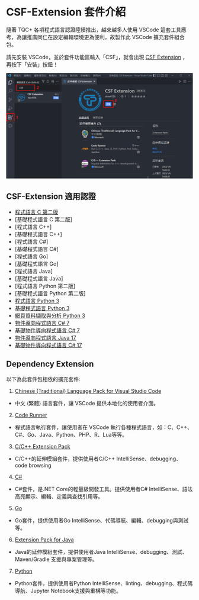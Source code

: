 # CSF-Extension 套件介紹

隨著 TQC+ 各項程式語言認證陸續推出，越來越多人使用 VSCode 這套工具應考，為讓推廣同仁在設定編輯環境更為便利，故製作此 VSCode 擴充套件組合包。

請先安裝 VSCode，並於套件功能區輸入「CSF」，就會出現 [CSF Extension](https://marketplace.visualstudio.com/items?itemName=skes4126.CSF-Extension) ，再按下「安裝」按鈕！

![csf-extension](<image/csf-extension-1.png>)

## CSF-Extension 適用認證
- [程式語言 C 第二版](https://www.tqcplus.org.tw/CertificateDetail.aspx?CODE=1JY1T07S01o=)
- [基礎程式語言 C 第二版]
- [程式語言 C++]
- [基礎程式語言 C++]
- [程式語言 C#]
- [基礎程式語言 C#]
- [程式語言 Go]
- [基礎程式語言 Go]
- [程式語言 Java]
- [基礎程式語言 Java]
- [程式語言 Python 第二版]
- [基礎程式語言 Python 第二版]
- [程式語言 Python 3](https://www.tqcplus.org.tw/CertificateDetail.aspx?CODE=y/zEfkGeQhM=)
- [基礎程式語言 Python 3](https://www.tqcplus.org.tw/CertificateDetail.aspx?CODE=D7bzUZWU2%20Q=)
- [網頁資料擷取與分析 Python 3](https://www.tqcplus.org.tw/CertificateDetail.aspx?CODE=n3V3YTVlWkQ=)
- [物件導向程式語言 C# 7](https://www.tqcplus.org.tw/CertificateDetail.aspx?CODE=oI628ByfbDY=)
- [基礎物件導向程式語言 C# 7](https://www.tqcplus.org.tw/CertificateDetail.aspx?CODE=Ob4QmOThfYw=)
- [物件導向程式語言 Java 17](https://www.tqcplus.org.tw/CertificateDetail.aspx?CODE=tcFNhoVP6T8=)
- [基礎物件導向程式語言 C# 17](https://www.tqcplus.org.tw/CertificateDetail.aspx?CODE=srmrVt8ILvg=)


## Dependency Extension

以下為此套件包相依的擴充套件:

1. [Chinese (Traditional) Language Pack for Visual Studio Code](https://marketplace.visualstudio.com/items?itemName=MS-CEINTL.vscode-language-pack-zh-hant)
- 中文 (繁體) 語言套件，讓 VSCode 提供本地化的使用者介面。
2. [Code Runner](https://marketplace.visualstudio.com/items?itemName=formulahendry.code-runner)
- 程式語言執行套件，讓使用者在 VSCode 執行各種程式語言，如：C、C++、C#、Go、Java、Python、PHP、R、Lua等等。
3. [C/C++ Extension Pack](https://marketplace.visualstudio.com/items?itemName=ms-vscode.cpptools-extension-pack)
- C/C++的延伸模組套件，提供使用者C/C++ IntelliSense、debugging、code browsing
4. [C#](https://marketplace.visualstudio.com/items?itemName=ms-dotnettools.csharp)
- C#套件，是.NET Core的輕量級開發工具。提供使用者C# IntelliSense、語法高亮顯示、編輯、定義與查找引用等。
5. [Go](https://marketplace.visualstudio.com/items?itemName=golang.Go)
- Go套件，提供使用者Go IntelliSense、代碼導航、編輯、debugging與測試等。
6. [Extension Pack for Java](https://marketplace.visualstudio.com/items?itemName=vscjava.vscode-java-pack)
- Java的延伸模組套件，提供使用者Java IntelliSense、debugging、測試、Maven/Gradle 支援與專案管理等。
7. [Python](https://marketplace.visualstudio.com/items?itemName=ms-python.python)
- Python套件，提供使用者Python IntelliSense、linting、debugging、程式碼導航、Jupyter Notebook支援與重構等功能。
